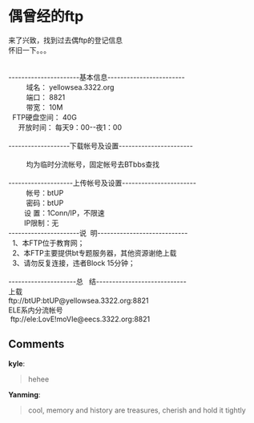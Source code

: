 # 偶曾经的ftp

<div id="msgcns!B37A52AAF181A958!666" class="bvMsg"><div>来了兴致，找到过去偶ftp的登记信息<br />怀旧一下。。。</div>
<div> </div>
<div> </div>
<div>----------------------基本信息------------------------<br />         域名： yellowsea.3322.org<br />         端口： 8821<br />         带宽： 10M<br />  FTP硬盘空间： 40G<br />     开放时间： 每天9：00--夜1：00<br /><br />-------------------下载帐号及设置-----------------------<br /><br />         均为临时分流帐号，固定帐号去BTbbs查找</div>
<div> </div>
<div>--------------------上传帐号及设置-----------------------<br />         帐号：btUP<br />         密码：btUP<br />        设 置：1Conn/IP，不限速<br />        IP限制：无<br />----------------------说  明----------------------------<br />  1、本FTP位于教育网；<br />  2、本FTP主要提供bt专题服务器，其他资源谢绝上载<br />  3、请勿反复连接，违者Block 15分钟；<br />  <br />---------------------总   结----------------------------<br />上载<br />ftp://btUP:btUP@yellowsea.3322.org:8821<br />ELE系内分流帐号</div>
<div> ftp://ele:LovE!moVIe@eecs.3322.org:8821<br /></div></div>

## Comments

**kyle**:
> hehee

**Yanming**:
> cool, memory and history are  treasures, cherish and hold it tightly

